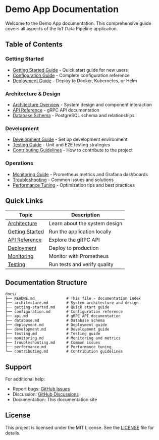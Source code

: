 # Demo App Documentation

Welcome to the Demo App documentation. This comprehensive guide covers all aspects of the IoT Data Pipeline application.

## Table of Contents

### Getting Started
- [Getting Started Guide](./getting-started.md) - Quick start guide for new users
- [Configuration Guide](./configuration.md) - Complete configuration reference
- [Deployment Guide](./deployment.md) - Deploy to Docker, Kubernetes, or Helm

### Architecture & Design
- [Architecture Overview](./architecture.md) - System design and component interaction
- [API Reference](./api.md) - gRPC API documentation
- [Database Schema](./database.md) - PostgreSQL schema and relationships

### Development
- [Development Guide](./development.md) - Set up development environment
- [Testing Guide](./testing.md) - Unit and E2E testing strategies
- [Contributing Guidelines](./contributing.md) - How to contribute to the project

### Operations
- [Monitoring Guide](./monitoring.md) - Prometheus metrics and Grafana dashboards
- [Troubleshooting](./troubleshooting.md) - Common issues and solutions
- [Performance Tuning](./performance.md) - Optimization tips and best practices

## Quick Links

| Topic | Description |
|-------|-------------|
| [Architecture](./architecture.md) | Learn about the system design |
| [Getting Started](./getting-started.md) | Run the application locally |
| [API Reference](./api.md) | Explore the gRPC API |
| [Deployment](./deployment.md) | Deploy to production |
| [Monitoring](./monitoring.md) | Monitor with Prometheus |
| [Testing](./testing.md) | Run tests and verify quality |

## Documentation Structure

```
docs/
├── README.md              # This file - documentation index
├── architecture.md        # System architecture and design
├── getting-started.md     # Quick start guide
├── configuration.md       # Configuration reference
├── api.md                 # gRPC API documentation
├── database.md            # Database schema
├── deployment.md          # Deployment guide
├── development.md         # Development guide
├── testing.md             # Testing guide
├── monitoring.md          # Monitoring and metrics
├── troubleshooting.md     # Common issues
├── performance.md         # Performance tuning
└── contributing.md        # Contribution guidelines
```

## Support

For additional help:
- Report bugs: [GitHub Issues](https://github.com/procodus/demo-app/issues)
- Discussion: [GitHub Discussions](https://github.com/procodus/demo-app/discussions)
- Documentation: This documentation site

## License

This project is licensed under the MIT License. See the [LICENSE](../LICENSE) file for details.
